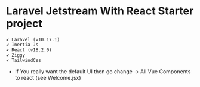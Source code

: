 # Laravel Jetstream With React Starter project

	✔️ Laravel (v10.17.1)
 	✔️ Inertia Js
	✔️ React (v18.2.0)
	✔️ Ziggy
	✔️ TailwindCss


- If You really want the default UI then go change -> All Vue Components to react (see Welcome.jsx)
